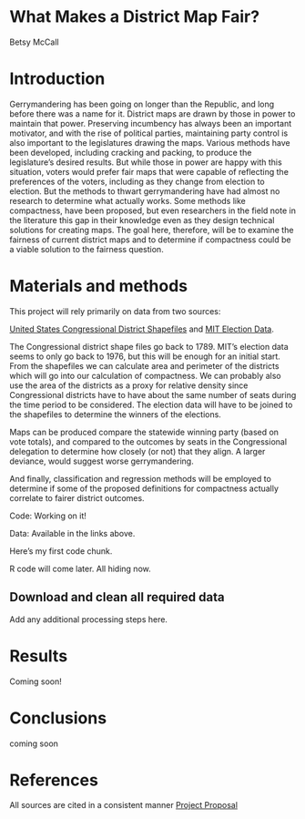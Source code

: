 What Makes a District Map Fair?
================
Betsy McCall

# Introduction

Gerrymandering has been going on longer than the Republic, and long
before there was a name for it. District maps are drawn by those in
power to maintain that power. Preserving incumbency has always been an
important motivator, and with the rise of political parties, maintaining
party control is also important to the legislatures drawing the maps.
Various methods have been developed, including cracking and packing, to
produce the legislature’s desired results. But while those in power are
happy with this situation, voters would prefer fair maps that were
capable of reflecting the preferences of the voters, including as they
change from election to election. But the methods to thwart
gerrymandering have had almost no research to determine what actually
works. Some methods like compactness, have been proposed, but even
researchers in the field note in the literature this gap in their
knowledge even as they design technical solutions for creating maps. The
goal here, therefore, will be to examine the fairness of current
district maps and to determine if compactness could be a viable solution
to the fairness question.

# Materials and methods

This project will rely primarily on data from two sources:

[United States Congressional District
Shapefiles](http://cdmaps.polisci.ucla.edu/) and [MIT Election
Data](https://electionlab.mit.edu/data).

The Congressional district shape files go back to 1789. MIT’s election
data seems to only go back to 1976, but this will be enough for an
initial start. From the shapefiles we can calculate area and perimeter
of the districts which will go into our calculation of compactness. We
can probably also use the area of the districts as a proxy for relative
density since Congressional districts have to have about the same number
of seats during the time period to be considered. The election data will
have to be joined to the shapefiles to determine the winners of the
elections.

Maps can be produced compare the statewide winning party (based on vote
totals), and compared to the outcomes by seats in the Congressional
delegation to determine how closely (or not) that they align. A larger
deviance, would suggest worse gerrymandering.

And finally, classification and regression methods will be employed to
determine if some of the proposed definitions for compactness actually
correlate to fairer district outcomes.

Code: Working on it\!

Data: Available in the links above.

Here’s my first code chunk.

R code will come later. All hiding now.

## Download and clean all required data

Add any additional processing steps here.

# Results

Coming soon\!

# Conclusions

coming soon

# References

All sources are cited in a consistent manner [Project
Proposal](http://betsymccall.net/edu/CDSE/coding/R/Project_Proposal.html)
